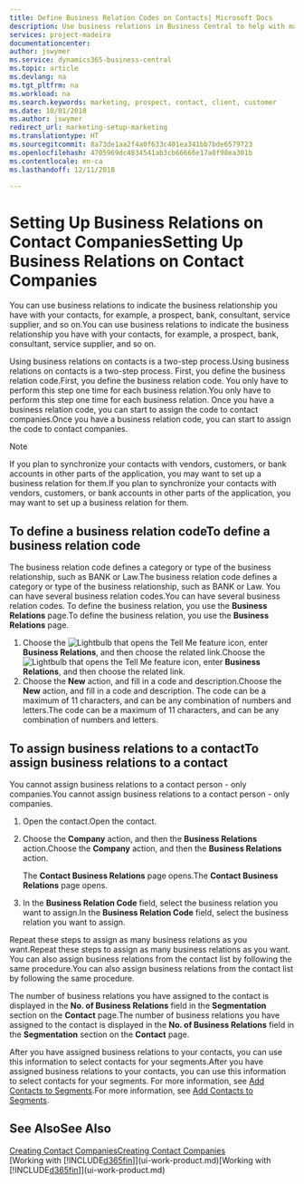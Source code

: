 ```yaml
---
title: Define Business Relation Codes on Contacts| Microsoft Docs
description: Use business relations in Business Central to help with marketing and to indicate the business relationship you have with your  prospects, clients, and customers, for example, a bank or service supplier.
services: project-madeira
documentationcenter: 
author: jswymer
ms.service: dynamics365-business-central
ms.topic: article
ms.devlang: na
ms.tgt_pltfrm: na
ms.workload: na
ms.search.keywords: marketing, prospect, contact, client, customer
ms.date: 10/01/2018
ms.author: jswymer
redirect_url: marketing-setup-marketing
ms.translationtype: HT
ms.sourcegitcommit: 8a73de1aa2f4a0f633c401ea341bb7bde6579723
ms.openlocfilehash: 4705969dc4834541ab3cb66666e17a0f98ea301b
ms.contentlocale: en-ca
ms.lasthandoff: 12/11/2018

---
```

# <a name="setting-up-business-relations-on-contact-companies"></a><span data-ttu-id="c2dc2-103">Setting Up Business Relations on Contact Companies</span><span class="sxs-lookup"><span data-stu-id="c2dc2-103">Setting Up Business Relations on Contact Companies</span></span>
<span data-ttu-id="c2dc2-104">You can use business relations to indicate the business relationship you have with your contacts, for example, a prospect, bank, consultant, service supplier, and so on.</span><span class="sxs-lookup"><span data-stu-id="c2dc2-104">You can use business relations to indicate the business relationship you have with your contacts, for example, a prospect, bank, consultant, service supplier, and so on.</span></span>

<span data-ttu-id="c2dc2-105">Using business relations on contacts is a two-step process.</span><span class="sxs-lookup"><span data-stu-id="c2dc2-105">Using business relations on contacts is a two-step process.</span></span> <span data-ttu-id="c2dc2-106">First, you define the business relation code.</span><span class="sxs-lookup"><span data-stu-id="c2dc2-106">First, you define the business relation code.</span></span> <span data-ttu-id="c2dc2-107">You only have to perform this step one time for each business relation.</span><span class="sxs-lookup"><span data-stu-id="c2dc2-107">You only have to perform this step one time for each business relation.</span></span> <span data-ttu-id="c2dc2-108">Once you have a business relation code, you can start to assign the code to contact companies.</span><span class="sxs-lookup"><span data-stu-id="c2dc2-108">Once you have a business relation code, you can start to assign the code to contact companies.</span></span>

> [!NOTE]  
>   <span data-ttu-id="c2dc2-109">If you plan to synchronize your contacts with vendors, customers, or bank accounts in other parts of the application, you may want to set up a business relation for them.</span><span class="sxs-lookup"><span data-stu-id="c2dc2-109">If you plan to synchronize your contacts with vendors, customers, or bank accounts in other parts of the application, you may want to set up a business relation for them.</span></span>

## <a name="to-define-a-business-relation-code"></a><span data-ttu-id="c2dc2-110">To define a business relation code</span><span class="sxs-lookup"><span data-stu-id="c2dc2-110">To define a business relation code</span></span>
<span data-ttu-id="c2dc2-111">The business relation code defines a category or type of the business relationship, such as BANK or Law.</span><span class="sxs-lookup"><span data-stu-id="c2dc2-111">The business relation code defines a category or type of the business relationship, such as BANK or Law.</span></span> <span data-ttu-id="c2dc2-112">You can have several business relation codes.</span><span class="sxs-lookup"><span data-stu-id="c2dc2-112">You can have several business relation codes.</span></span> <span data-ttu-id="c2dc2-113">To define the business relation, you use the **Business Relations** page.</span><span class="sxs-lookup"><span data-stu-id="c2dc2-113">To define the business relation, you use the **Business Relations** page.</span></span>

1. <span data-ttu-id="c2dc2-114">Choose the ![Lightbulb that opens the Tell Me feature](media/ui-search/search_small.png "Tell me what you want to do") icon, enter **Business Relations**, and then choose the related link.</span><span class="sxs-lookup"><span data-stu-id="c2dc2-114">Choose the ![Lightbulb that opens the Tell Me feature](media/ui-search/search_small.png "Tell me what you want to do") icon, enter **Business Relations**, and then choose the related link.</span></span>
2. <span data-ttu-id="c2dc2-115">Choose the **New** action, and fill in a code and description.</span><span class="sxs-lookup"><span data-stu-id="c2dc2-115">Choose the **New** action, and fill in a code and description.</span></span> <span data-ttu-id="c2dc2-116">The code can be a maximum of 11 characters, and can be any combination of numbers and letters.</span><span class="sxs-lookup"><span data-stu-id="c2dc2-116">The code can be a maximum of 11 characters, and can be any combination of numbers and letters.</span></span>

## <a name="AssignBusRelContact"></a> <span data-ttu-id="c2dc2-117">To assign business relations to a contact</span><span class="sxs-lookup"><span data-stu-id="c2dc2-117">To assign business relations to a contact</span></span>
<span data-ttu-id="c2dc2-118">You cannot assign business relations to a contact person - only companies.</span><span class="sxs-lookup"><span data-stu-id="c2dc2-118">You cannot assign business relations to a contact person - only companies.</span></span>

1. <span data-ttu-id="c2dc2-119">Open the contact.</span><span class="sxs-lookup"><span data-stu-id="c2dc2-119">Open the contact.</span></span>
2. <span data-ttu-id="c2dc2-120">Choose the **Company** action, and then the **Business Relations** action.</span><span class="sxs-lookup"><span data-stu-id="c2dc2-120">Choose the **Company** action, and then the **Business Relations** action.</span></span>

    <span data-ttu-id="c2dc2-121">The **Contact Business Relations** page opens.</span><span class="sxs-lookup"><span data-stu-id="c2dc2-121">The **Contact Business Relations** page opens.</span></span>
3. <span data-ttu-id="c2dc2-122">In the **Business Relation Code** field, select the business relation you want to assign.</span><span class="sxs-lookup"><span data-stu-id="c2dc2-122">In the **Business Relation Code** field, select the business relation you want to assign.</span></span>

<span data-ttu-id="c2dc2-123">Repeat these steps to assign as many business relations as you want.</span><span class="sxs-lookup"><span data-stu-id="c2dc2-123">Repeat these steps to assign as many business relations as you want.</span></span> <span data-ttu-id="c2dc2-124">You can also assign business relations from the contact list by following the same procedure.</span><span class="sxs-lookup"><span data-stu-id="c2dc2-124">You can also assign business relations from the contact list by following the same procedure.</span></span>

<span data-ttu-id="c2dc2-125">The number of business relations you have assigned to the contact is displayed in the **No. of Business Relations** field in the **Segmentation** section on the **Contact** page.</span><span class="sxs-lookup"><span data-stu-id="c2dc2-125">The number of business relations you have assigned to the contact is displayed in the **No. of Business Relations** field in the **Segmentation** section on the **Contact** page.</span></span>

<span data-ttu-id="c2dc2-126">After you have assigned business relations to your contacts, you can use this information to select contacts for your segments.</span><span class="sxs-lookup"><span data-stu-id="c2dc2-126">After you have assigned business relations to your contacts, you can use this information to select contacts for your segments.</span></span> <span data-ttu-id="c2dc2-127">For more information, see [Add Contacts to Segments](marketing-add-contact-segment.md).</span><span class="sxs-lookup"><span data-stu-id="c2dc2-127">For more information, see [Add Contacts to Segments](marketing-add-contact-segment.md).</span></span>

## <a name="see-also"></a><span data-ttu-id="c2dc2-128">See Also</span><span class="sxs-lookup"><span data-stu-id="c2dc2-128">See Also</span></span>
[<span data-ttu-id="c2dc2-129">Creating Contact Companies</span><span class="sxs-lookup"><span data-stu-id="c2dc2-129">Creating Contact Companies</span></span>](marketing-create-contact-companies.md)  
<span data-ttu-id="c2dc2-130">[Working with [!INCLUDE[d365fin](includes/d365fin_md.md)]](ui-work-product.md)</span><span class="sxs-lookup"><span data-stu-id="c2dc2-130">[Working with [!INCLUDE[d365fin](includes/d365fin_md.md)]](ui-work-product.md)</span></span>

